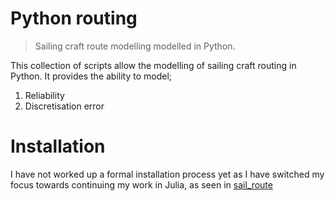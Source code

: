 # Python routing

> Sailing craft route modelling modelled in Python.

This collection of scripts allow the modelling of sailing craft routing in Python. It provides the ability to model;

1. Reliability
2. Discretisation error

# Installation

I have not worked up a formal installation process yet as I have switched my focus towards continuing my work in Julia, as seen in [sail_route](https://github.com/TAJD/sail_route.jl)
